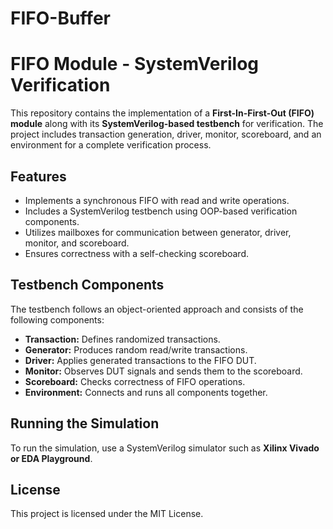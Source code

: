 # FIFO-Buffer
# FIFO Module - SystemVerilog Verification

This repository contains the implementation of a **First-In-First-Out (FIFO) module** along with its **SystemVerilog-based testbench** for verification. The project includes transaction generation, driver, monitor, scoreboard, and an environment for a complete verification process.

## Features
- Implements a synchronous FIFO with read and write operations.
- Includes a SystemVerilog testbench using OOP-based verification components.
- Utilizes mailboxes for communication between generator, driver, monitor, and scoreboard.
- Ensures correctness with a self-checking scoreboard.

## Testbench Components
The testbench follows an object-oriented approach and consists of the following components:
- **Transaction:** Defines randomized transactions.
- **Generator:** Produces random read/write transactions.
- **Driver:** Applies generated transactions to the FIFO DUT.
- **Monitor:** Observes DUT signals and sends them to the scoreboard.
- **Scoreboard:** Checks correctness of FIFO operations.
- **Environment:** Connects and runs all components together.

## Running the Simulation
To run the simulation, use a SystemVerilog simulator such as **Xilinx Vivado or EDA Playground**. 

## License
This project is licensed under the MIT License.


